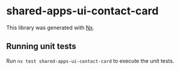 # shared-apps-ui-contact-card

This library was generated with [Nx](https://nx.dev).

## Running unit tests

Run `nx test shared-apps-ui-contact-card` to execute the unit tests.
